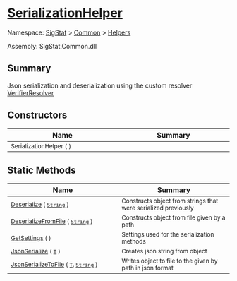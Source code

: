 # [SerializationHelper](./SerializationHelper.md)

Namespace: [SigStat]() > [Common](./../README.md) > [Helpers](./README.md)

Assembly: SigStat.Common.dll

## Summary
Json serialization and deserialization using the custom resolver  [VerifierResolver](https://github.com/hargitomi97/sigstat/blob/master/docs/md/SigStat/Common/Helpers/Serialization/VerifierResolver.md)

## Constructors

| Name<div><a href="#"><img width=400></a></div> | Summary<div><a href="#"><img width=475></a></div> | 
| --- | --- | 
| <sub>SerializationHelper (  )</sub> | <sub></sub> | 


## Static Methods

| Name<div><a href="#"><img width=400></a></div> | Summary<div><a href="#"><img width=475></a></div> | 
| --- | --- | 
| <sub>[Deserialize](./Methods/SerializationHelper--Deserialize.md) ( [`String`](https://docs.microsoft.com/en-us/dotnet/api/System.String) )</sub> | <sub>Constructs object from strings that were serialized previously</sub> | 
| <sub>[DeserializeFromFile](./Methods/SerializationHelper--DeserializeFromFile.md) ( [`String`](https://docs.microsoft.com/en-us/dotnet/api/System.String) )</sub> | <sub>Constructs object from file given by a path</sub> | 
| <sub>[GetSettings](./Methods/SerializationHelper--GetSettings.md) (  )</sub> | <sub>Settings used for the serialization methods</sub> | 
| <sub>[JsonSerialize](./Methods/SerializationHelper--JsonSerialize.md) ( [`T`](./SerializationHelper.md) )</sub> | <sub>Creates json string from object</sub> | 
| <sub>[JsonSerializeToFile](./Methods/SerializationHelper--JsonSerializeToFile.md) ( [`T`](./SerializationHelper.md), [`String`](https://docs.microsoft.com/en-us/dotnet/api/System.String) )</sub> | <sub>Writes object to file to the given by path in json format</sub> | 


